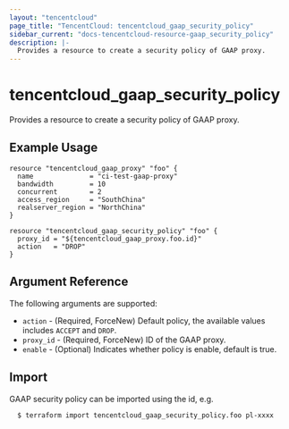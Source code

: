 ```yaml
---
layout: "tencentcloud"
page_title: "TencentCloud: tencentcloud_gaap_security_policy"
sidebar_current: "docs-tencentcloud-resource-gaap_security_policy"
description: |-
  Provides a resource to create a security policy of GAAP proxy.
---
```


# tencentcloud_gaap_security_policy

Provides a resource to create a security policy of GAAP proxy.

## Example Usage

```hcl
resource "tencentcloud_gaap_proxy" "foo" {
  name              = "ci-test-gaap-proxy"
  bandwidth         = 10
  concurrent        = 2
  access_region     = "SouthChina"
  realserver_region = "NorthChina"
}

resource "tencentcloud_gaap_security_policy" "foo" {
  proxy_id = "${tencentcloud_gaap_proxy.foo.id}"
  action   = "DROP"
}
```

## Argument Reference

The following arguments are supported:

* `action` - (Required, ForceNew) Default policy, the available values includes `ACCEPT` and `DROP`.
* `proxy_id` - (Required, ForceNew) ID of the GAAP proxy.
* `enable` - (Optional) Indicates whether policy is enable, default is true.


## Import

GAAP security policy can be imported using the id, e.g.

```
  $ terraform import tencentcloud_gaap_security_policy.foo pl-xxxx
```

